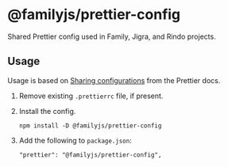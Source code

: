 # @familyjs/prettier-config

Shared Prettier config used in Family, Jigra, and Rindo projects.

## Usage

Usage is based on [Sharing configurations](https://prettier.io/docs/en/configuration.html#sharing-configurations) from the Prettier docs.

1. Remove existing `.prettierrc` file, if present.
1. Install the config.

    ```
    npm install -D @familyjs/prettier-config
    ```

1. Add the following to `package.json`:

    ```
    "prettier": "@familyjs/prettier-config",
    ```
